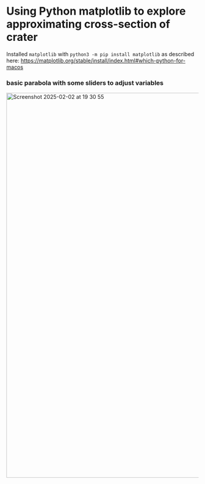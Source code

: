 # Using Python matplotlib to explore approximating cross-section of crater

Installed `matplotlib` with `python3 -m pip install matplotlib` as described here: https://matplotlib.org/stable/install/index.html#which-python-for-macos

### basic parabola with some sliders to adjust variables

<img width="1009" alt="Screenshot 2025-02-02 at 19 30 55" src="https://github.com/user-attachments/assets/127d85f3-7aae-4915-975c-da1639768fff" />
